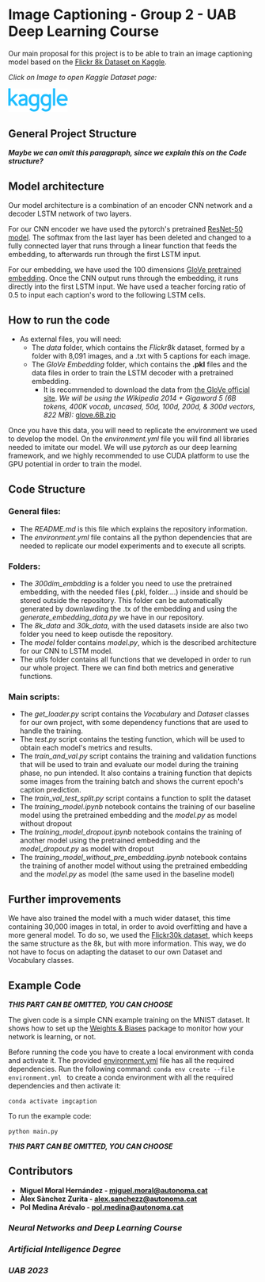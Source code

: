 # Image Captioning - Group 2 - UAB Deep Learning Course
Our main proposal for this project is to be able to train an image captioning model based on the [Flickr 8k Dataset on Kaggle](https://www.kaggle.com/datasets/adityajn105/flickr8k).

*Click on Image to open Kaggle Dataset page:* 

[<img src="docs/site-logo.svg" width="120"/>](https://www.kaggle.com/datasets/adityajn105/flickr8k)

## General Project Structure
***Maybe we can omit this paragpraph, since we explain this on the Code structure?***

## Model architecture
Our model architecture is a combination of an encoder CNN network and a decoder LSTM network of two layers. 

For our CNN encoder we have used the pytorch's pretrained [ResNet-50 model](https://pytorch.org/vision/main/models/generated/torchvision.models.resnet50.html). The softmax from the last layer has been deleted and changed to a fully connected layer that runs through a linear function that feeds the embedding, to afterwards run through the first LSTM input.

For our embedding, we have used the 100 dimensions [GloVe pretrained embedding](https://nlp.stanford.edu/projects/glove/). Once the CNN output runs through the embedding, it runs directly into the first LSTM input. We have used a teacher forcing ratio of 0.5 to input each caption's word to the following LSTM cells.

## How to run the code
* As external files, you will need:
    * The *data* folder, which contains the *Flickr8k* dataset, formed by a folder with 8,091 images, and a .txt with 5 captions for each image.
    * The *GloVe Embedding* folder, which contains the **.pkl** files and the data files in order to train the LSTM decoder with a pretrained embedding.
        * It is recommended to download the data from [the GloVe official site](https://nlp.stanford.edu/projects/glove/). *We will be using the Wikipedia 2014 + Gigaword 5 (6B tokens, 400K vocab, uncased, 50d, 100d, 200d, & 300d vectors, 822 MB):* [glove.6B.zip](https://nlp.stanford.edu/data/glove.6B.zip)

Once you have this data, you will need to replicate the environment we used to develop the model. On the *environment.yml* file you will find all libraries needed to imitate our model. We will use *pytorch* as our deep learning framework, and we highly recommended to use CUDA platform to use the GPU potential in order to train the model.

## Code Structure
### General files:
* The *README.md* is this file which explains the repository information.
* The *environment.yml* file contains all the python dependencies that are needed to replicate our model experiments and to execute all scripts.
### Folders:
* The *300dim_embdding* is a folder you need to use the pretrained embedding, with the needed files (.pkl, folder....) inside and should be stored outside the repository. This folder can be automatically generated by downlawding the .tx of the embedding and using the *generate_embedding_data.py* we have in our repository.
* The *8k_data* and *30k_data*, with the used datasets inside are also two folder you need to keep outisde the repository.  
* The *model* folder contains *model.py*, which is the described architecture for our CNN to LSTM model.
* The *utils* folder contains all functions that we developed in order to run our whole project. There we can find both metrics and generative functions.
### Main scripts:
* The *get_loader.py* script contains the *Vocabulary* and *Dataset* classes for our own project, with some dependency functions that are used to handle the training.
* The *test.py* script contains the testing function, which will be used to obtain each model's metrics and results.
* The *train_and_val.py* script contains the training and validation functions that will be used to train and evaluate our model during the training phase, no pun intended. It also contains a training function that depicts some images from the training batch and shows the current epoch's caption prediction. 
* The *train_val_test_split.py* script contains a function to split the dataset
* The *training_model.ipynb* notebook contains the training of our baseline model using the pretrained embedding and the *model.py* as model without dropout
* The *training_model_dropout.ipynb* notebook contains  the training of another model using the pretrained embedding and the *model_dropout.py* as model with dropout
* The *training_model_without_pre_embedding.ipynb* notebook contains the training of another model without using the pretrained embedding and the *model.py* as model (the same used in the baseline model)


## Further improvements
We have also trained the model with a much wider dataset, this time containing 30,000 images in total, in order to avoid overfitting and have a more general model. To do so, we used the [Flickr30k dataset](https://www.kaggle.com/datasets/eeshawn/flickr30k), which keeps the same structure as the 8k, but with more information. This way, we do not have to focus on adapting the dataset to our own Dataset and Vocabulary classes.

## Example Code
***THIS PART CAN BE OMITTED, YOU CAN CHOOSE***

The given code is a simple CNN example training on the MNIST dataset. It shows how to set up the [Weights & Biases](https://wandb.ai/site)  package to monitor how your network is learning, or not.

Before running the code you have to create a local environment with conda and activate it. The provided [environment.yml](https://github.com/DCC-UAB/XNAP-Project/environment.yml) file has all the required dependencies. Run the following command: ``conda env create --file environment.yml `` to create a conda environment with all the required dependencies and then activate it:
```
conda activate imgcaption
```

To run the example code:
```
python main.py
```
***THIS PART CAN BE OMITTED, YOU CAN CHOOSE***

## Contributors
* **Miguel Moral Hernández - miguel.moral@autonoma.cat**
* **Àlex Sànchez Zurita - alex.sanchezz@autonoma.cat**
* **Pol Medina Arévalo - pol.medina@autonoma.cat**


### ***Neural Networks and Deep Learning Course***

### ***Artificial Intelligence Degree***

### ***UAB 2023***
